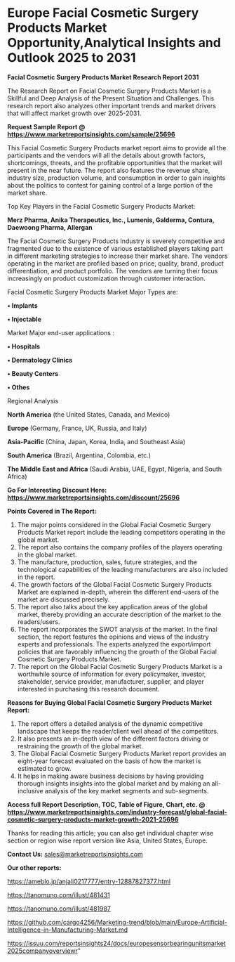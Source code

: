 # Europe Facial Cosmetic Surgery Products Market Opportunity,Analytical Insights and Outlook 2025 to 2031

<strong>Facial Cosmetic Surgery Products Market Research Report 2031</strong>

The Research Report on Facial Cosmetic Surgery Products Market is a Skillful and Deep Analysis of the Present Situation and Challenges. This research report also analyzes other important trends and market drivers that will affect market growth over 2025-2031.

<strong>Request Sample Report @ <a href=https://www.marketreportsinsights.com/sample/25696>https://www.marketreportsinsights.com/sample/25696</a></strong>

This Facial Cosmetic Surgery Products market report aims to provide all the participants and the vendors will all the details about growth factors, shortcomings, threats, and the profitable opportunities that the market will present in the near future. The report also features the revenue share, industry size, production volume, and consumption in order to gain insights about the politics to contest for gaining control of a large portion of the market share.

Top Key Players in the Facial Cosmetic Surgery Products Market:

<strong>Merz Pharma, Anika Therapeutics, Inc., Lumenis, Galderma, Contura, Daewoong Pharma, Allergan</strong>

The Facial Cosmetic Surgery Products Industry is severely competitive and fragmented due to the existence of various established players taking part in different marketing strategies to increase their market share. The vendors operating in the market are profiled based on price, quality, brand, product differentiation, and product portfolio. The vendors are turning their focus increasingly on product customization through customer interaction.

Facial Cosmetic Surgery Products Market Major Types are:

<strong>• Implants

• Injectable</strong>

Market Major end-user applications :

<strong>• Hospitals

• Dermatology Clinics

• Beauty Centers

• Othes</strong>

Regional Analysis

</u><strong><b>North America</b></strong> (the United States, Canada, and Mexico)

<strong><b>Europe </b></strong>(Germany, France, UK, Russia, and Italy)

<strong><b>Asia-Pacific</b></strong> (China, Japan, Korea, India, and Southeast Asia)

<strong><b>South America</b></strong> (Brazil, Argentina, Colombia, etc.)

<strong><b>The Middle East and Africa</b></strong> (Saudi Arabia, UAE, Egypt, Nigeria, and South Africa)

<strong>Go For Interesting Discount Here: <a href=https://www.marketreportsinsights.com/discount/25696>https://www.marketreportsinsights.com/discount/25696</a></strong>

<strong>Points Covered in The Report:</strong>
<ol>
  <li>The major points considered in the Global Facial Cosmetic Surgery Products Market report include the leading competitors operating in the global market.</li>
  <li>The report also contains the company profiles of the players operating in the global market.</li>
  <li>The manufacture, production, sales, future strategies, and the technological capabilities of the leading manufacturers are also included in the report.</li>
  <li>The growth factors of the Global Facial Cosmetic Surgery Products Market are explained in-depth, wherein the different end-users of the market are discussed precisely.</li>
  <li>The report also talks about the key application areas of the global market, thereby providing an accurate description of the market to the readers/users.</li>
  <li>The report incorporates the SWOT analysis of the market. In the final section, the report features the opinions and views of the industry experts and professionals. The experts analyzed the export/import policies that are favorably influencing the growth of the Global Facial Cosmetic Surgery Products Market.</li>
  <li>The report on the Global Facial Cosmetic Surgery Products Market is a worthwhile source of information for every policymaker, investor, stakeholder, service provider, manufacturer, supplier, and player interested in purchasing this research document.</li>
</ol>
<strong>Reasons for Buying Global Facial Cosmetic Surgery Products Market Report:</strong>

<ol>
  <li>The report offers a detailed analysis of the dynamic competitive landscape that keeps the reader/client well ahead of the competitors.</li>
  <li>It also presents an in-depth view of the different factors driving or restraining the growth of the global market.</li>
  <li>The Global Facial Cosmetic Surgery Products Market report provides an eight-year forecast evaluated on the basis of how the market is estimated to grow.</li>
  <li>It helps in making aware business decisions by having providing thorough insights insights into the global market and by making an all-inclusive analysis of the key market segments and sub-segments.</li>
</ol>
<strong>Access full Report Description, TOC, Table of Figure, Chart, etc. @ <a href=https://www.marketreportsinsights.com/industry-forecast/global-facial-cosmetic-surgery-products-market-growth-2021-25696>https://www.marketreportsinsights.com/industry-forecast/global-facial-cosmetic-surgery-products-market-growth-2021-25696</a></strong>


Thanks for reading this article; you can also get individual chapter wise section or region wise report version like Asia, United States, Europe.

<strong>Contact Us:</strong>
sales@marketreportsinsights.com

<strong>Our other reports:</strong>

<a href=https://ameblo.jp/anjali0217777/entry-12887827377.html>https://ameblo.jp/anjali0217777/entry-12887827377.html</a>

<a href=https://tanomuno.com/illust/481431>https://tanomuno.com/illust/481431</a>

<a href=https://tanomuno.com/illust/481987>https://tanomuno.com/illust/481987</a>

<a href=https://github.com/cargo4256/Marketing-trend/blob/main/Europe-Artificial-Intelligence-in-Manufacturing-Market.md>https://github.com/cargo4256/Marketing-trend/blob/main/Europe-Artificial-Intelligence-in-Manufacturing-Market.md</a>

<a href=https://issuu.com/reportsinsights24/docs/europesensorbearingunitsmarket2025companyoverviewr>https://issuu.com/reportsinsights24/docs/europesensorbearingunitsmarket2025companyoverviewr</a>"
